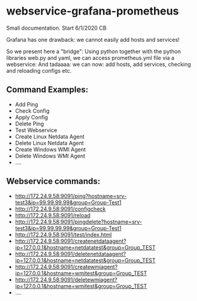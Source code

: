 # webservice-grafana-prometheus

Small documentation. Start 6/1/2020 CB

Grafana has one drawback: we cannot easily add hosts and services!

So we present here a  "bridge":
Using python together with the python libraries web.py and yaml, we can access prometheus.yml file via a webservice: 
And tadaaaa: we can now: add hosts, add services, checking and reloading configs etc.

## Command Examples:

- Add Ping
- Check Config
- Apply Config
- Delete Ping
- Test Webservice
- Create Linux Netdata Agent
- Delete Linux Netdata Agent
- Create Windows WMI Agent
- Delete Windows WMI Agent
- ....

## Webservice commands:

- http://172.24.9.58:9091/ping?hostname=srv-test3&ip=99.99.99.99&group=Group-Test1
- http://172.24.9.58:9091/configcheck
- http://172.24.9.58:9091/reload
- http://172.24.9.58:9091/pingdelete?hostname=srv-test3&ip=99.99.99.99&group=Group-Test1
- http://172.24.9.58:9091/test/index.html
- http://172.24.9.58:9091/createnetdataagent?ip=127.0.0.1&hostname=netdatatest&group=Group_TEST
- http://172.24.9.58:9091/deletenetdataagent?ip=127.0.0.1&hostname=netdatatest&group=Group_TEST
- http://172.24.9.58:9091/createwmiagent?ip=127.0.0.1&hostname=wmitest&group=Group_TEST
- http://172.24.9.58:9091/deletewmiagent?ip=127.0.0.1&hostname=wmitest&group=Group_TEST
- ....


